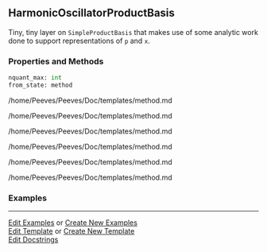 ## <a id="Psience.BasisReps.HarmonicOscillator.HarmonicOscillatorProductBasis">HarmonicOscillatorProductBasis</a>
Tiny, tiny layer on `SimpleProductBasis` that makes use of some analytic work done
to support representations of `p` and `x`.

### Properties and Methods
```python
nquant_max: int
from_state: method
```
/home/Peeves/Peeves/Doc/templates/method.md

/home/Peeves/Peeves/Doc/templates/method.md

/home/Peeves/Peeves/Doc/templates/method.md

/home/Peeves/Peeves/Doc/templates/method.md

/home/Peeves/Peeves/Doc/templates/method.md

/home/Peeves/Peeves/Doc/templates/method.md

### Examples


___

[Edit Examples](https://github.com/McCoyGroup/Psience/edit/edit/ci/examples/ci/docs/Psience/BasisReps/HarmonicOscillator/HarmonicOscillatorProductBasis.md) or 
[Create New Examples](https://github.com/McCoyGroup/Psience/new/edit/?filename=ci/examples/ci/docs/Psience/BasisReps/HarmonicOscillator/HarmonicOscillatorProductBasis.md) <br/>
[Edit Template](https://github.com/McCoyGroup/Psience/edit/edit/ci/docs/ci/docs/Psience/BasisReps/HarmonicOscillator/HarmonicOscillatorProductBasis.md) or 
[Create New Template](https://github.com/McCoyGroup/Psience/new/edit/?filename=ci/docs/templates/ci/docs/Psience/BasisReps/HarmonicOscillator/HarmonicOscillatorProductBasis.md) <br/>
[Edit Docstrings](https://github.com/McCoyGroup/Psience/edit/edit/Psience/BasisReps/HarmonicOscillator.py?message=Update%20Docs)